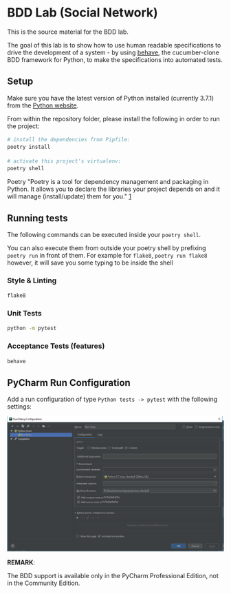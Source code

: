 # BDD Lab (Social Network)

This is the source material for the BDD lab.

The goal of this lab is to show how to use human readable specifications
to drive the development of a system - by using
[behave](https://github.com/behave/behave), the cucumber-clone BDD
framework for Python, to make the specifications into automated tests.

## Setup

Make sure you have the latest version of Python installed (currently
3.7.1) from the [Python
website](https://www.python.org/downloads/release/python-371/).

From within the repository folder, please install the following in order
to run the project:

``` bash
# install the dependencies from Pipfile:
poetry install

# activate this project's virtualenv:
poetry shell
```

Poetry "Poetry is a tool for dependency management and packaging in
Python. It allows you to declare the libraries your project depends on
and it will manage (install/update) them for you."
[1](https://python-poetry.org/docs/)

## Running tests

The following commands can be executed inside your `poetry shell`.

You can also execute them from outside your poetry shell by prefixing
`poetry run` in front of them. For example for `flake8`,
`poetry run flake8` however, it will save you some typing to be inside
the shell

### Style & Linting

``` bash
flake8
```

### Unit Tests

``` bash
python -m pytest
```

### Acceptance Tests (features)

``` bash
behave
```

## PyCharm Run Configuration

Add a run configuration of type `Python tests -> pytest` with the
following settings:

![PyCharm Test Config](pycharm-test-config.png)

**REMARK**:

The BDD support is available only in the PyCharm Professional Edition,
not in the Community Edition.
